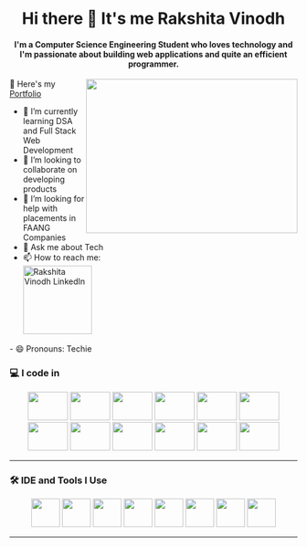 <div align="center">

  <h1>Hi there 👋 It's me Rakshita Vinodh</h1>

</div>

<div align="center">
<h4>I'm a Computer Science Engineering Student who loves technology and I'm passionate about building web applications and quite an efficient programmer.</h4>
</div>
<img align ="right" width="370" height="270" src="https://github.com/user-attachments/assets/bde0aa52-f917-40c6-b7a6-612a8cd43214">

🔭 Here's my [Portfolio](https://rvportfolio2025.netlify.app/)


- 🌱 I’m currently learning DSA and Full Stack Web Development
- 👯 I’m looking to collaborate on developing products
- 🤔 I’m looking for help with placements in FAANG Companies
- 💬 Ask me about Tech
- 📫 How to reach me:
  <br /><a href="https://www.linkedin.com/in/rakshita-vinodh-92a781257/">
  <img src="https://github.com/user-attachments/assets/13d421d4-8ad9-4775-8820-14e852ffdd98" width="120px" alt="Rakshita Vinodh LinkedIn">
</a>
- 😄 Pronouns: Techie

### 💻 I code in

<p align="center">
    <img src="https://img.shields.io/badge/Java-ED8B00?style=flat&logo=java&logoColor=white" width="70" height="50"/>

  <img src="https://img.shields.io/badge/Python-3776AB?style=flat&logo=python&logoColor=white" width="70" height="50"/>
  <img src="https://img.shields.io/badge/C++-00599C?style=flat&logo=c%2B%2B&logoColor=white" width="70" height="50"/>
  <img src="https://img.shields.io/badge/HTML5-E34F26?style=flat&logo=html5&logoColor=white" width="70" height="50"/>
  <img src="https://img.shields.io/badge/CSS3-1572B6?style=flat&logo=css3&logoColor=white" width="70" height="50"/>
  <img src="https://img.shields.io/badge/Bootstrap-563D7C?style=flat&logo=bootstrap&logoColor=white" width="70" height="50"/>
  <img src="https://img.shields.io/badge/JavaScript-F7DF1E?style=flat&logo=javascript&logoColor=black" width="70" height="50"/>
  <img src="https://img.shields.io/badge/Node.js-339933?style=flat&logo=nodedotjs&logoColor=white" width="70" height="50"/>
  <img src="https://img.shields.io/badge/TensorFlow-FF6F00?style=flat&logo=tensorflow&logoColor=white" width="70" height="50"/>
  <img src="https://img.shields.io/badge/React-20232A?style=flat&logo=react&logoColor=61DAFB" width="70" height="50"/>
  <img src="https://img.shields.io/badge/MySQL-4479A1?style=flat&logo=mysql&logoColor=white" width="70" height="50"/>
  <img src="https://img.shields.io/badge/MongoDB-47A248?style=flat&logo=mongodb&logoColor=white" width="70" height="50"/>
</p>


---

### 🛠 IDE and Tools I Use

<p align="center">
  <img src="https://img.shields.io/badge/VS%20Code-007ACC?style=flat&logo=visual-studio-code&logoColor=white" width="50" height="50"/>
  <img src="https://img.shields.io/badge/JetBrains%20IDE-000000?style=flat&logo=jetbrains&logoColor=white" width="50" height="50"/>
  <img src="https://img.shields.io/badge/Postman-FF6C37?style=flat&logo=postman&logoColor=white" width="50" height="50"/>
  <img src="https://img.shields.io/badge/Notion-000000?style=flat&logo=notion&logoColor=white" width="50" height="50"/>
  <img src="https://img.shields.io/badge/Photoshop-31A8FF?style=flat&logo=adobe-photoshop&logoColor=white" width="50" height="50"/>
  <img src="https://img.shields.io/badge/Figma-F24E1E?style=flat&logo=figma&logoColor=white" width="50" height="50"/>
  <img src="https://img.shields.io/badge/Netlify-00C7B7?style=flat&logo=netlify&logoColor=white" width="50" height="50"/>
  <img src="https://img.shields.io/badge/Adobe%20XD-FF61F6?style=flat&logo=adobe-xd&logoColor=white" width="50" height="50"/>
</p>


---
